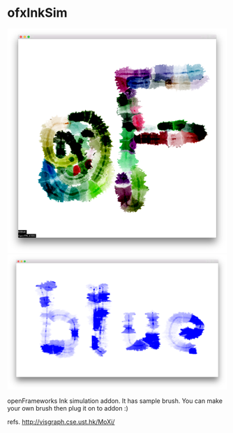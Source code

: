 # ofxInkSim #

![ofxInkSim](https://github.com/Akira-Hayasaka/ofxInkSim/raw/master/redmeimg/a.png)
![ofxInkSim](https://github.com/Akira-Hayasaka/ofxInkSim/raw/master/redmeimg/c.png)

openFrameworks Ink simulation addon.
It has sample brush. You can make your own brush then plug it on to addon :)

refs.
http://visgraph.cse.ust.hk/MoXi/


